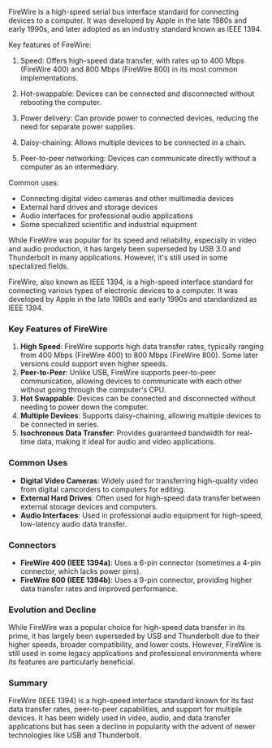 FireWire is a high-speed serial bus interface standard for connecting devices to a computer. It was developed by Apple in the late 1980s and early 1990s, and later adopted as an industry standard known as IEEE 1394.

Key features of FireWire:

1. Speed: Offers high-speed data transfer, with rates up to 400 Mbps (FireWire 400) and 800 Mbps (FireWire 800) in its most common implementations.

2. Hot-swappable: Devices can be connected and disconnected without rebooting the computer.

3. Power delivery: Can provide power to connected devices, reducing the need for separate power supplies.

4. Daisy-chaining: Allows multiple devices to be connected in a chain.

5. Peer-to-peer networking: Devices can communicate directly without a computer as an intermediary.

Common uses:

- Connecting digital video cameras and other multimedia devices
- External hard drives and storage devices
- Audio interfaces for professional audio applications
- Some specialized scientific and industrial equipment

While FireWire was popular for its speed and reliability, especially in video and audio production, it has largely been superseded by USB 3.0 and Thunderbolt in many applications. However, it's still used in some specialized fields.

FireWire, also known as IEEE 1394, is a high-speed interface standard for connecting various types of electronic devices to a computer. It was developed by Apple in the late 1980s and early 1990s and standardized as IEEE 1394.

### Key Features of FireWire

1. **High Speed**: FireWire supports high data transfer rates, typically ranging from 400 Mbps (FireWire 400) to 800 Mbps (FireWire 800). Some later versions could support even higher speeds.
2. **Peer-to-Peer**: Unlike USB, FireWire supports peer-to-peer communication, allowing devices to communicate with each other without going through the computer's CPU.
3. **Hot Swappable**: Devices can be connected and disconnected without needing to power down the computer.
4. **Multiple Devices**: Supports daisy-chaining, allowing multiple devices to be connected in series.
5. **Isochronous Data Transfer**: Provides guaranteed bandwidth for real-time data, making it ideal for audio and video applications.

### Common Uses

- **Digital Video Cameras**: Widely used for transferring high-quality video from digital camcorders to computers for editing.
- **External Hard Drives**: Often used for high-speed data transfer between external storage devices and computers.
- **Audio Interfaces**: Used in professional audio equipment for high-speed, low-latency audio data transfer.

### Connectors

- **FireWire 400 (IEEE 1394a)**: Uses a 6-pin connector (sometimes a 4-pin connector, which lacks power pins).
- **FireWire 800 (IEEE 1394b)**: Uses a 9-pin connector, providing higher data transfer rates and improved performance.

### Evolution and Decline

While FireWire was a popular choice for high-speed data transfer in its prime, it has largely been superseded by USB and Thunderbolt due to their higher speeds, broader compatibility, and lower costs. However, FireWire is still used in some legacy applications and professional environments where its features are particularly beneficial.

### Summary

FireWire (IEEE 1394) is a high-speed interface standard known for its fast data transfer rates, peer-to-peer capabilities, and support for multiple devices. It has been widely used in video, audio, and data transfer applications but has seen a decline in popularity with the advent of newer technologies like USB and Thunderbolt.
